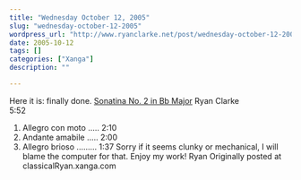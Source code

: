 ```yaml
---
title: "Wednesday October 12, 2005"
slug: "wednesday-october-12-2005"
wordpress_url: "http://www.ryanclarke.net/post/wednesday-october-12-2005/"
date: 2005-10-12
tags: []
categories: ["Xanga"]
description: ""

---
```


Here it is: finally done.
 [Sonatina No. 2 in Bb Major](http://www.ryanclarke.net/music/Sonatina2inBb.MID)
Ryan Clarke                 5:52
 1. Allegro con moto ..... 2:10
 2. Andante amabile ..... 2:00
 3. Allegro brioso ......... 1:37
 Sorry if it seems clunky or mechanical, I will blame the computer for that.
 Enjoy my work!
 Ryan
Originally posted at classicalRyan.xanga.com
